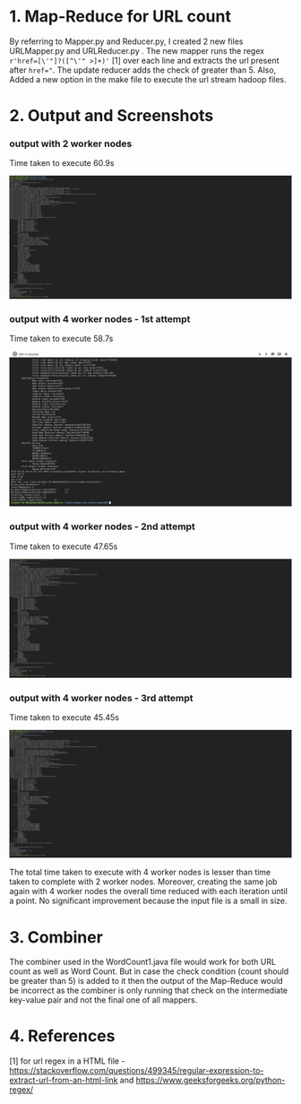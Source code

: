 # 1. Map-Reduce for URL count

By referring to Mapper.py and Reducer.py, I created 2 new files URLMapper.py and URLReducer.py . The new mapper runs the regex `r'href=[\'"]?([^\'" >]+)'` [1] over each line and extracts the url present after `href="`. The update reducer adds the check of greater than 5. Also, Added a new option in the make file to execute the url stream hadoop files. 

# 2. Output and Screenshots 

### output with 2 worker nodes

Time taken to execute 60.9s 

![output with 2 worker nodes](./output_images/2-worker-nodes.png)

### output with 4 worker nodes - 1st attempt

Time taken to execute 58.7s 

![output with 4 worker nodes](./output_images/4-worker-nodes-1.png)

### output with 4 worker nodes - 2nd attempt

Time taken to execute 47.65s 

![output with 4 worker nodes](./output_images/4-worker-nodes-2.png)

### output with 4 worker nodes - 3rd attempt

Time taken to execute 45.45s 

![output with 4 worker nodes](./output_images/4-worker-nodes-3.png)


The total time taken to execute with 4 worker nodes is lesser than time taken to complete with 2 worker nodes. Moreover, creating the same job again with 4 worker nodes the overall time reduced with each iteration until a point. No significant improvement because the input file is a small in size.


# 3. Combiner 

The combiner used in the WordCount1.java file would work for both URL count as well as Word Count. But in case the check condition (count should be greater than 5) is added to it then the output of the Map-Reduce would be incorrect as the combiner is only running that check on the intermediate key-value pair and not the final one of all mappers. 

# 4. References
[1] for url regex in a HTML file - https://stackoverflow.com/questions/499345/regular-expression-to-extract-url-from-an-html-link and https://www.geeksforgeeks.org/python-regex/